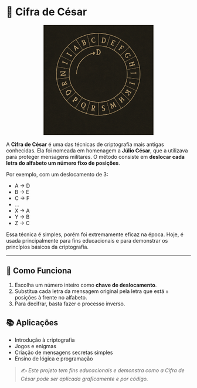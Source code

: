 # 🔐 Cifra de César

<p align="center">
  <img src="https://raw.githubusercontent.com/KoTzJr/cipher_cesar/main/img/a93d036b-437f-4003-b9c8-6be246215b0d.png" alt="Cifra de César" width="300">
</p>


A **Cifra de César** é uma das técnicas de criptografia mais antigas conhecidas. Ela foi nomeada em homenagem a **Júlio César**, que a utilizava para proteger mensagens militares. O método consiste em **deslocar cada letra do alfabeto um número fixo de posições**.

Por exemplo, com um deslocamento de 3:

- A → D  
- B → E  
- C → F  
- ...  
- X → A  
- Y → B  
- Z → C

Essa técnica é simples, porém foi extremamente eficaz na época. Hoje, é usada principalmente para fins educacionais e para demonstrar os princípios básicos da criptografia.

---

## 🧠 Como Funciona

1. Escolha um número inteiro como **chave de deslocamento**.
2. Substitua cada letra da mensagem original pela letra que está `n` posições à frente no alfabeto.
3. Para decifrar, basta fazer o processo inverso.

## 📚 Aplicações

- Introdução à criptografia
- Jogos e enigmas
- Criação de mensagens secretas simples
- Ensino de lógica e programação


> ✍️ *Este projeto tem fins educacionais e demonstra como a Cifra de César pode ser aplicada graficamente e por código.*
